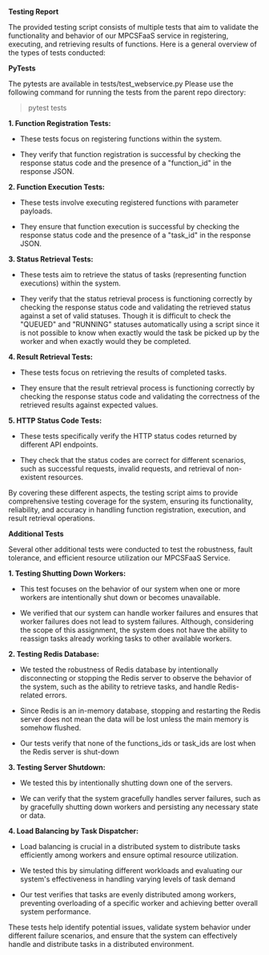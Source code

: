 **Testing Report**

The provided testing script consists of multiple tests that aim to validate the functionality and behavior of our MPCSFaaS service in registering, executing, and retrieving results of functions. Here is a general overview of the types of tests conducted:

**PyTests**

The pytests are available in tests/test_webservice.py
Please use the following command for running the tests from the parent repo directory:

> pytest tests

**1. Function Registration Tests:**

- These tests focus on registering functions within the system.

- They verify that function registration is successful by checking the response status code and the presence of a "function\_id" in the response JSON.

**2. Function Execution Tests:**

- These tests involve executing registered functions with parameter payloads.

- They ensure that function execution is successful by checking the response status code and the presence of a "task\_id" in the response JSON.

**3. Status Retrieval Tests:**

- These tests aim to retrieve the status of tasks (representing function executions) within the system.

- They verify that the status retrieval process is functioning correctly by checking the response status code and validating the retrieved status against a set of valid statuses. Though it is difficult to check the "QUEUED" and "RUNNING" statuses automatically using a script since it is not possible to know when exactly would the task be picked up by the worker and when exactly would they be completed.

**4. Result Retrieval Tests:**

- These tests focus on retrieving the results of completed tasks.

- They ensure that the result retrieval process is functioning correctly by checking the response status code and validating the correctness of the retrieved results against expected values.

**5. HTTP Status Code Tests:**

- These tests specifically verify the HTTP status codes returned by different API endpoints.

- They check that the status codes are correct for different scenarios, such as successful requests, invalid requests, and retrieval of non-existent resources.

By covering these different aspects, the testing script aims to provide comprehensive testing coverage for the system, ensuring its functionality, reliability, and accuracy in handling function registration, execution, and result retrieval operations.

**Additional Tests**

Several other additional tests were conducted to test the robustness, fault tolerance, and efficient resource utilization our MPCSFaaS Service.

**1. Testing Shutting Down Workers:**

- This test focuses on the behavior of our system when one or more workers are intentionally shut down or becomes unavailable.

- We verified that our system can handle worker failures and ensures that worker failures does not lead to system failures. Although, considering the scope of this assignment, the system does not have the ability to reassign tasks already working tasks to other available workers.

**2. Testing Redis Database:**

- We tested the robustness of Redis database by intentionally disconnecting or stopping the Redis server to observe the behavior of the system, such as the ability to retrieve tasks, and handle Redis-related errors.

- Since Redis is an in-memory database, stopping and restarting the Redis server does not mean the data will be lost unless the main memory is somehow flushed.

- Our tests verify that none of the functions\_ids or task\_ids are lost when the Redis server is shut-down

**3. Testing Server Shutdown:**

- We tested this by intentionally shutting down one of the servers.

- We can verify that the system gracefully handles server failures, such as by gracefully shutting down workers and persisting any necessary state or data.

**4. Load Balancing by Task Dispatcher:**

- Load balancing is crucial in a distributed system to distribute tasks efficiently among workers and ensure optimal resource utilization.

- We tested this by simulating different workloads and evaluating our system's effectiveness in handling varying levels of task demand

- Our test verifies that tasks are evenly distributed among workers, preventing overloading of a specific worker and achieving better overall system performance.

These tests help identify potential issues, validate system behavior under different failure scenarios, and ensure that the system can effectively handle and distribute tasks in a distributed environment.